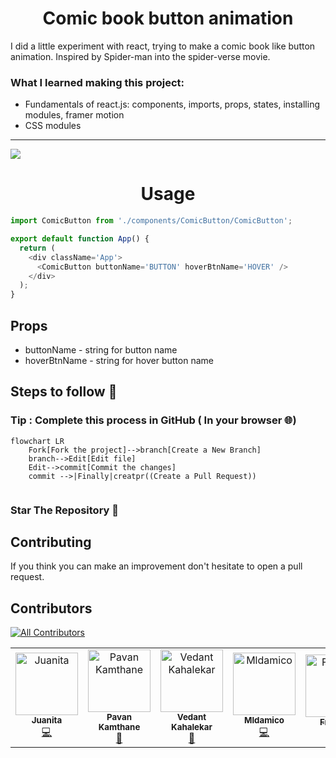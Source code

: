 <h1 align="center">Comic book button animation</h1>

 I did a little experiment with react, trying to make a comic book like button animation. Inspired by Spider-man into the spider-verse movie.

### What I learned making this project:
- Fundamentals of react.js: components, imports, props, states, installing modules, framer motion
- CSS modules

---

<img src="https://github.com/eduardconstantin/Comic-book-button-anim/blob/main/anim/btngif.gif">

<h1 align="center"> Usage </h1>

``` javascript
import ComicButton from './components/ComicButton/ComicButton';

export default function App() {
  return (
    <div className='App'>
      <ComicButton buttonName='BUTTON' hoverBtnName='HOVER' />
    </div>
  );
}
```
## Props
* buttonName - string for button name
* hoverBtnName - string for hover button name

## Steps to follow :scroll:

### Tip : Complete this process in GitHub ( In your browser 🌐)

```mermaid
flowchart LR
    Fork[Fork the project]-->branch[Create a New Branch]
    branch-->Edit[Edit file]
    Edit-->commit[Commit the changes]
    commit -->|Finally|creatpr((Create a Pull Request))
    
 ```
 
 ### Star The Repository :star2:

## Contributing
If you think you can make an improvement don't hesitate to open a pull request.

## Contributors

<!-- ALL-CONTRIBUTORS-BADGE:START - Do not remove or modify this section -->
[![All Contributors](https://img.shields.io/badge/all_contributors-5-orange.svg?style=flat-square)](#contributors-)
<!-- ALL-CONTRIBUTORS-BADGE:END -->

<!-- ALL-CONTRIBUTORS-LIST:START - Do not remove or modify this section -->
<!-- prettier-ignore-start -->
<!-- markdownlint-disable -->
<table>
  <tbody>
    <tr>
      <td align="center"><img src="https://avatars.githubusercontent.com/u/114871036?v=4?s=100" width="100px;" alt="Juanita"/><br /><sub><b>Juanita</b></sub><br /><a href="https://github.com/eduardconstantin/Comic-book-button-anim/commits?author=JuanitaCathy" title="Code">💻</a></td>
      <td align="center"><img src="https://avatars.githubusercontent.com/u/95903010?v=4?s=100" width="100px;" alt="Pavan Kamthane"/><br /><sub><b>Pavan Kamthane</b></sub><br /><a href="https://github.com/eduardconstantin/Comic-book-button-anim/commits?author=Pavan-Kamthane" title="Documentation">📖</a></td>
      <td align="center"><img src="https://avatars.githubusercontent.com/u/98043938?v=4?s=100" width="100px;" alt="Vedant Kahalekar"/><br /><sub><b>Vedant Kahalekar</b></sub><br /><a href="https://github.com/eduardconstantin/Comic-book-button-anim/commits?author=VedantKCSE" title="Documentation">📖</a></td>
      <td align="center"><img src="https://avatars.githubusercontent.com/u/37380030?v=4?s=100" width="100px;" alt="Mldamico"/><br /><sub><b>Mldamico</b></sub><br /><a href="https://github.com/eduardconstantin/Comic-book-button-anim/commits?author=Mldamico" title="Code">💻</a></td>
      <td align="center"><a href="https://github.com/Frey0-0"><img src="https://avatars.githubusercontent.com/u/94757729?v=4?s=100" width="100px;" alt="Frey0-0"/><br /><sub><b>Frey0-0</b></sub></a><br /><a href="https://github.com/eduardconstantin/Comic-book-button-anim/commits?author=Frey0-0" title="Documentation">📖</a></td>
    </tr>
  </tbody>
</table>

<!-- markdownlint-restore -->
<!-- prettier-ignore-end -->

<!-- ALL-CONTRIBUTORS-LIST:END -->
